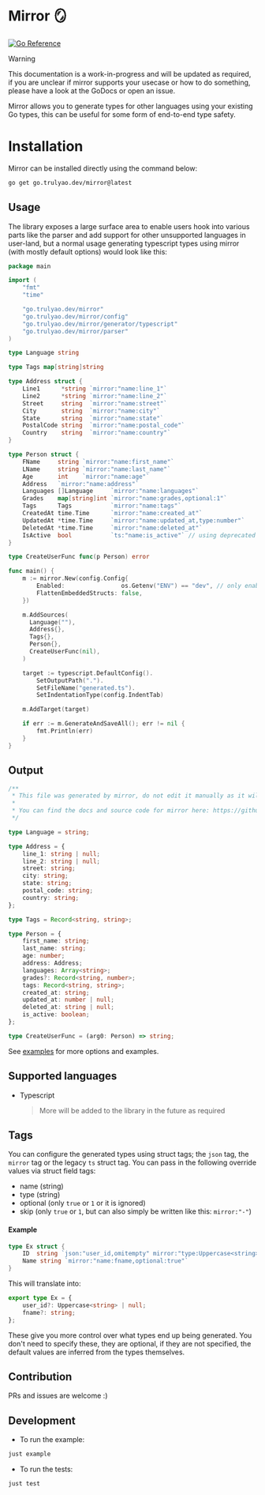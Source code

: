 # Mirror 🪞

[![Go Reference](https://pkg.go.dev/badge/go.trulyao.dev/mirror.svg)](https://pkg.go.dev/go.trulyao.dev/mirror)

> [!WARNING]
> This documentation is a work-in-progress and will be updated as required, if you are unclear if mirror supports your usecase or how to do something, please have a look at the GoDocs or open an issue.

Mirror allows you to generate types for other languages using your existing Go types, this can be useful for some form of end-to-end type safety.

# Installation

Mirror can be installed directly using the command below:

```sh
go get go.trulyao.dev/mirror@latest
```

## Usage

The library exposes a large surface area to enable users hook into various parts like the parser and add support for other unsupported languages in user-land, but a normal usage generating typescript types using mirror (with mostly default options) would look like this:

```go
package main

import (
	"fmt"
	"time"

	"go.trulyao.dev/mirror"
	"go.trulyao.dev/mirror/config"
	"go.trulyao.dev/mirror/generator/typescript"
	"go.trulyao.dev/mirror/parser"
)

type Language string

type Tags map[string]string

type Address struct {
	Line1      *string `mirror:"name:line_1"`
	Line2      *string `mirror:"name:line_2"`
	Street     string  `mirror:"name:street"`
	City       string  `mirror:"name:city"`
	State      string  `mirror:"name:state"`
	PostalCode string  `mirror:"name:postal_code"`
	Country    string  `mirror:"name:country"`
}

type Person struct {
	FName     string `mirror:"name:first_name"`
	LName     string `mirror:"name:last_name"`
	Age       int    `mirror:"name:age"`
	Address   `mirror:"name:address"`
	Languages []Language     `mirror:"name:languages"`
	Grades    map[string]int `mirror:"name:grades,optional:1"`
	Tags      Tags           `mirror:"name:tags"`
	CreatedAt time.Time      `mirror:"name:created_at"`
	UpdatedAt *time.Time     `mirror:"name:updated_at,type:number"`
	DeletedAt *time.Time     `mirror:"name:deleted_at"`
	IsActive  bool           `ts:"name:is_active"` // using deprecated `ts` tag
}

type CreateUserFunc func(p Person) error

func main() {
	m := mirror.New(config.Config{
		Enabled:                os.Getenv("ENV") == "dev", // only enable mirror in dev
		FlattenEmbeddedStructs: false,
	})

	m.AddSources(
	  Language(""),
	  Address{},
	  Tags{},
	  Person{},
	  CreateUserFunc(nil),
	)

	target := typescript.DefaultConfig().
		SetOutputPath(".").
		SetFileName("generated.ts").
		SetIndentationType(config.IndentTab)

	m.AddTarget(target)

	if err := m.GenerateAndSaveAll(); err != nil {
		fmt.Println(err)
	}
}
```

## Output

```typescript
/**
 * This file was generated by mirror, do not edit it manually as it will be overwritten.
 *
 * You can find the docs and source code for mirror here: https://github.com/aosasona/mirror
 */

type Language = string;

type Address = {
	line_1: string | null;
	line_2: string | null;
	street: string;
	city: string;
	state: string;
	postal_code: string;
	country: string;
};

type Tags = Record<string, string>;

type Person = {
	first_name: string;
	last_name: string;
	age: number;
	address: Address;
	languages: Array<string>;
	grades?: Record<string, number>;
	tags: Record<string, string>;
	created_at: string;
	updated_at: number | null;
	deleted_at: string | null;
	is_active: boolean;
};

type CreateUserFunc = (arg0: Person) => string;
```

See [examples](https://github.com/aosasona/mirror/tree/master/examples) for more options and examples.

## Supported languages

- Typescript
  > More will be added to the library in the future as required

## Tags

You can configure the generated types using struct tags; the `json` tag, the `mirror` tag or the legacy `ts` struct tag. You can pass in the following override values via struct field tags:

- name (string)
- type (string)
- optional (only `true` or `1` or it is ignored)
- skip (only `true` or `1`, but can also simply be written like this: `mirror:"-"`)

#### Example

```go
type Ex struct {
	ID	string `json:"user_id,omitempty" mirror:"type:Uppercase<string>"`
	Name string `mirror:"name:fname,optional:true"`
}
```

This will translate into:

```typescript
export type Ex = {
	user_id?: Uppercase<string> | null;
	fname?: string;
};
```

These give you more control over what types end up being generated. You don't need to specify these, they are optional, if they are not specified, the default values are inferred from the types themselves.

## Contribution

PRs and issues are welcome :)

## Development

- To run the example:

```sh
just example
```

- To run the tests:

```sh
just test
```
